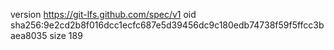 version https://git-lfs.github.com/spec/v1
oid sha256:9e2cd2b8f016dcc1ecfc687e5d39456dc9c180edb74738f59f5ffcc3baea8035
size 189
